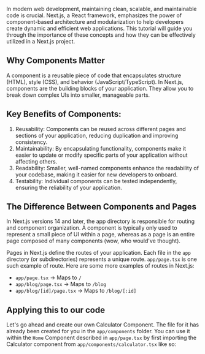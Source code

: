 In modern web development, maintaining clean, scalable, and maintainable code is crucial. Next.js, a React framework, emphasizes the power of component-based architecture and modularization to help developers create dynamic and efficient web applications. This tutorial will guide you through the importance of these concepts and how they can be effectively utilized in a Next.js project.

## Why Components Matter
A component is a reusable piece of code that encapsulates structure (HTML), style (CSS), and behavior (JavaScript/TypeScript). In Next.js, components are the building blocks of your application. They allow you to break down complex UIs into smaller, manageable parts.

## Key Benefits of Components:
1. Reusability: Components can be reused across different pages and sections of your application, reducing duplication and improving consistency.
2. Maintainability: By encapsulating functionality, components make it easier to update or modify specific parts of your application without affecting others.
3. Readability: Smaller, well-named components enhance the readability of your codebase, making it easier for new developers to onboard.
4. Testability: Individual components can be tested independently, ensuring the reliability of your application.


## The Difference Between Components and Pages

In Next.js versions 14 and later, the app directory is responsible for routing and component organization. A component is typically only used to represent a small piece of UI within a page, whereas as a page is an entire page composed of many components (wow, who would've thought). 

Pages in Next.js define the routes of your application. Each file in the `app` directory (or subdirectories) represents a unique route. `app/page.tsx` is one such example of route. Here are some more examples of routes in Next.js:
- `app/page.tsx` -> Maps to `/`
- `app/blog/page.tsx` -> Maps to `/blog`
- `app/blog/[id]/page.tsx` -> Maps to `/blog/[:id]`

## Applying this to our code
Let's go ahead and create our own Calculator Component. The file for it has already been created for you in the `app/components` folder. You can use it within the `Home` Component described in `app/page.tsx` by first importing the Calculator component from `app/components/calculator.tsx` like so:

```ts



```